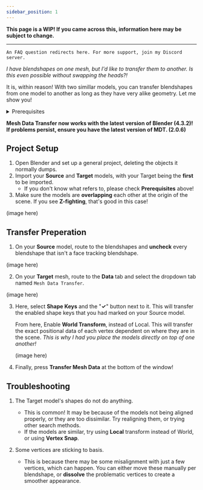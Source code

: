 ```yaml
---
sidebar_position: 1
---
```


**This page is a WIP! If you came across this, information here may be subject to change.**

<hr></hr>

`An FAQ question redirects here. For more support, join my Discord server.`

*I have blendshapes on one mesh, but I'd like to transfer them to another. Is this even possible without swapping the heads?!*

It is, within reason! With two simillar models, you can transfer blendshapes from one model to another as long as they have very alike geometry. Let me show you!

<details>
   <summary>Prerequisites</summary>
   - Experience in Blender 4.3
   - Your **Source** and **Target** models
      - Source: Your model with FT blendshapes.
      - Target: Your new model that needs FT blendshapes transferred.
   - [Mesh Data Transfer](https://mmemoli.gumroad.com/l/tOKEh) addon
   </details>

**Mesh Data Transfer now works with the latest version of Blender (4.3.2)! If problems persist, ensure you have the latest version of MDT. (2.0.6)**

## Project Setup
1. Open Blender and set up a general project, deleting the objects it normally dumps. 
2. Import your **Source** and **Target** models, with your Target being the **first** to be imported.
   - If you don't know what refers to, please check **Prerequisites** above!
3. Make sure the models are **overlapping** each other at the origin of the scene. If you see **Z-fighting**, that's good in this case!

(image here)

## Transfer Preperation
1. On your **Source** model, route to the blendshapes and **uncheck** every blendshape that isn't a face tracking blendshape.

(image here)

2. On your **Target** mesh, route to the **Data** tab and select the dropdown tab named `Mesh Data Transfer`.

(image here)

3. Here, select **Shape Keys** and the "**✓**" button next to it. This will transfer the enabled shape keys that you had marked on your Source model.

   From here, Enable **World Transform**, instead of Local. This will transfer the exact positional data of each vertex dependent on where they are in the scene. *This is why I had you place the models directly on top of one another!*

   (image here)

4. Finally, press **Transfer Mesh Data** at the bottom of the window!

## Troubleshooting

1. The Target model's shapes do not do anything.
   - This is common! It may be because of the models not being aligned properly, or they are too dissimilar. Try realigning them, or trying other search methods.
   - If the models are similar, try using **Local** transform instead of World, or using **Vertex Snap**.

2. Some vertices are sticking to basis.
   - This is because there may be some misalignment with just a few vertices, which can happen. You can either move these manually per blendshape, or **dissolve** the problematic vertices to create a smoother appearance.